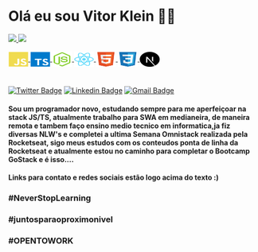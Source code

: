 # Olá eu sou Vitor Klein 👨‍💻

 <div>
  <a href="https://github.com/Vitor-Klein">
  <img height="180em" src="https://github-readme-stats.vercel.app/api?username=Vitor-Klein&show_icons=true&theme=omni&include_all_commits=true&count_private=true"/>
  <img height="180em" src="https://github-readme-stats.vercel.app/api/top-langs/?username=Vitor-Klein&layout=compact&langs_count=16&theme=omni"/>
<div>
<div style="display: inline_block"><br>
  <img align="center" alt="Rafa-Js" height="30" width="40" src="https://raw.githubusercontent.com/devicons/devicon/master/icons/javascript/javascript-plain.svg">
  <img align="center" alt="Rafa-Ts" height="30" width="40" src="https://raw.githubusercontent.com/devicons/devicon/master/icons/typescript/typescript-plain.svg">
  <img align="center" alt="Rafa-CSS" height="30" width="40" src="https://raw.githubusercontent.com/devicons/devicon/master/icons/nodejs/nodejs-original.svg">
  <img align="center" alt="Rafa-React" height="30" width="40" src="https://raw.githubusercontent.com/devicons/devicon/master/icons/react/react-original.svg">
  <img align="center" alt="Rafa-HTML" height="30" width="40" src="https://raw.githubusercontent.com/devicons/devicon/master/icons/html5/html5-original.svg">
  <img align="center" alt="Rafa-CSS" height="30" width="40" src="https://raw.githubusercontent.com/devicons/devicon/master/icons/css3/css3-original.svg">
  <img align="center" alt="Rafa-Next" height="30" width="40" src="https://raw.githubusercontent.com/devicons/devicon/master/icons/nextjs/nextjs-original.svg">
</div>

  #
  
[![Twitter Badge](https://img.shields.io/badge/-@VitorHKlein-6633cc?style=flat-square&labelColor=6633cc&logo=twitter&logoColor=white&link=https://twitter.com/VitorHKlein)](https://twitter.com/VitorHKlein) 
[![Linkedin Badge](https://img.shields.io/badge/-Vitor%20Klein-6633cc?style=flat-square&logo=Linkedin&logoColor=white&link=https://www.linkedin.com/in/vitor-klein/)](https://www.linkedin.com/in/vitor-klein/) 
[![Gmail Badge](https://img.shields.io/badge/-vitorhklein2@gmail.com-6633cc?style=flat-square&logo=Gmail&logoColor=white&link=mailto:vitorhklein2@gmail.com)](mailto:vitorhklein2@gmail.com)

#### Sou um programador novo, estudando sempre para me aperfeiçoar na stack JS/TS, atualmente trabalho para SWA em medianeira, de maneira remota e tambem faço ensino medio  tecnico em informatica,ja fiz diversas NLW's e completei a ultima Semana Omnistack realizada pela Rocketseat, sigo meus estudos com os conteudos ponta de linha da Rocketseat e atualmente estou no caminho para completar o Bootcamp GoStack e é isso....

#### Links para contato e redes sociais estão logo acima do texto :)

### #NeverStopLearning <br>
### #juntosparaoproximonivel <br>
### #OPENTOWORK



